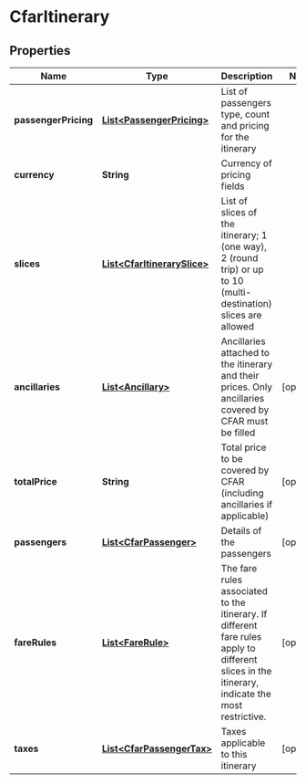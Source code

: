 

# CfarItinerary


## Properties

| Name | Type | Description | Notes |
|------------ | ------------- | ------------- | -------------|
|**passengerPricing** | [**List&lt;PassengerPricing&gt;**](PassengerPricing.md) | List of passengers type, count and pricing for the itinerary |  |
|**currency** | **String** | Currency of pricing fields |  |
|**slices** | [**List&lt;CfarItinerarySlice&gt;**](CfarItinerarySlice.md) | List of slices of the itinerary; 1 (one way),  2 (round trip) or up to 10 (multi-destination) slices are allowed |  |
|**ancillaries** | [**List&lt;Ancillary&gt;**](Ancillary.md) | Ancillaries attached to the itinerary and their prices. Only ancillaries covered by CFAR must be filled |  [optional] |
|**totalPrice** | **String** | Total price to be covered by CFAR (including ancillaries if applicable) |  [optional] |
|**passengers** | [**List&lt;CfarPassenger&gt;**](CfarPassenger.md) | Details of the passengers |  [optional] |
|**fareRules** | [**List&lt;FareRule&gt;**](FareRule.md) | The fare rules associated to the itinerary. If different fare rules apply to different slices in the itinerary, indicate the most restrictive. |  [optional] |
|**taxes** | [**List&lt;CfarPassengerTax&gt;**](CfarPassengerTax.md) | Taxes applicable to this itinerary |  [optional] |



